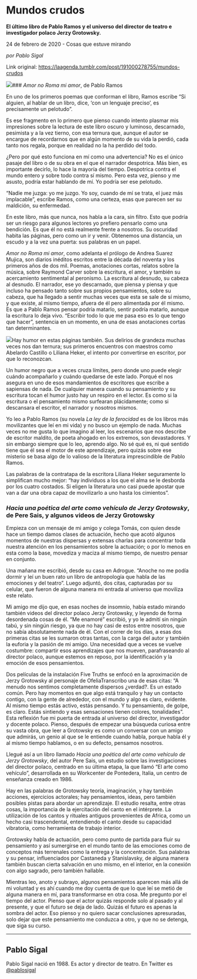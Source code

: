 # Mundos crudos

**El último libro de Pablo Ramos y el universo del director de teatro e investigador polaco Jerzy Grotowsky.**

24 de febrero de 2020 - Cosas que estuve mirando

_por Pablo Sigal_

Link original: https://laagenda.tumblr.com/post/191000278755/mundos-crudos

![](https://64.media.tumblr.com/648a244369412531fea22720961389a8/926cfbec7f5b60b6-d5/s500x750/4608ab431ed1e1b3b1b88f0b02dad182e365308b.jpg)### *Amor no Roma mi amor*, de Pablo Ramos

En uno de los primeros poemas que conforman el libro, Ramos escribe “Si alguien, al hablar de un libro, dice, ‘con un lenguaje preciso’, es precisamente un pelotudo”. 


Es ese fragmento en lo primero que pienso cuando intento plasmar mis impresiones sobre la lectura de este libro oscuro y luminoso, descarnado, pesimista y a la vez tierno, con esa ternura que, aunque el autor se encargue de recordarnos que en algún momento de su vida la perdió, cada tanto nos regala, porque en realidad no la ha perdido del todo. 


¿Pero por qué esto funciona en mí como una advertencia? No es el único pasaje del libro o de su obra en el que el narrador despotrica. Más bien, es importante decirlo, lo hace la mayoría del tiempo. Despotrica contra el mundo entero y sobre todo contra sí mismo. Pero esta vez, pienso y me asusto, podría estar hablando de mí. Yo podría ser ese pelotudo.


“Nadie me juzga: yo me juzgo. Yo soy, cuando de mí se trata, el juez más implacable”, escribe Ramos, como una certeza, esas que parecen ser su maldición, su enfermedad.

En este libro, más que nunca, nos habla a la cara, sin filtro. Esto que podría ser un riesgo para algunos lectores yo prefiero pensarlo como una bendición. Es que él no está realmente frente a nosotros. Su oscuridad habita las páginas, pero como un ir y venir. Obtenemos una distancia, un escudo y a la vez una puerta: sus palabras en un papel. 


*Amor no Roma mi amor*, como adelanta el prólogo de Andrea Suarez Mujica, son diarios inéditos escritos entre la década del noventa y los primeros años de dos mil. Poemas, anotaciones cortas, relatos sobre la música, sobre Raymond Carver sobre la escritura, el amor, y también su acercamiento sentimental al peronismo. La escritura al desnudo, su cabeza al desnudo. El narrador, ese yo descarnado, que piensa y piensa y que incluso ha pensado tanto sobre sus propios pensamientos, sobre su cabeza, que ha llegado a sentir muchas veces que esta se sale de sí mismo, y que existe, al mismo tiempo, afuera de él pero alimentada por él mismo. Es que a Pablo Ramos pensar podría matarlo, sentir podría matarlo, aunque la escritura lo deja vivo. “Escribir todo lo que me pasa eso es lo que tengo que hacer”, sentencia en un momento, en una de esas anotaciones cortas tan determinantes.


![](https://64.media.tumblr.com/4ef2da771cb2ed8e12046f45b7061ed2/926cfbec7f5b60b6-b9/s250x400/051e572897f0c192da77ddc6f8d51752a3995b46.jpg)Hay humor en estas páginas también. Sus delirios de grandeza muchas veces nos dan ternura; sus primeros encuentros con maestros como Abelardo Castillo o Liliana Heker, el intento por convertirse en escritor, por que lo reconozcan. 


Un humor negro que a veces cruza límites, pero donde uno puede elegir cuándo acompañarlo y cuándo quedarse de este lado. Porqué el nos asegura en uno de esos mandamientos de escritores que escribe a sapiensas de nada. De cualquier manera cuando su pensamiento y su escritura tocan el humor justo hay un respiro en el lector. Es como si la escritura o el pensamiento mismo surfearan plácidamente; como si descansara el escritor, el narrador y nosotros mismos. 


Yo leo a Pablo Ramos (su novela *La ley de la ferocidad* es de los libros más movilizantes que leí en mi vida) y no busco un ejemplo de nada. Muchas veces no me gusta lo que imagino al leer, los escenarios que nos describe de escritor maldito, de poeta ahogado en los extremos, son devastadores. Y sin embargo siempre que lo leo, aprendo algo. No sé qué es, ni qué sentido tiene que él sea el motor de este aprendizaje, pero quizás sobre ese misterio se basa algo de lo valioso de la literatura imprescindible de Pablo Ramos. 


Las palabras de la contratapa de la escritora Liliana Heker seguramente lo simplifican mucho mejor: “hay individuos a los que el alma se le desborda por los cuatro costados. Si eligen la literatura uno casi puede apostar que van a dar una obra capaz de movilizarlo a uno hasta los cimientos”.


### *Hacia una poética del arte como vehículo de Jerzy Grotowsky*, de Pere Sais, y algunos videos de Jerzy Grotowsky

Empieza con un mensaje de mi amigo y colega Tomás, con quien desde hace un tiempo damos clases de actuación, hecho que acotó algunos momentos de nuestras dispersas y extensas charlas para concentrar toda nuestra atención en los pensamientos sobre la actuación; o por lo menos en esta como la base, movediza y maciza al mismo tiempo, de nuestro pensar en conjunto.


Una mañana me escribió, desde su casa en Adrogue. “Anoche no me podía dormir y leí un buen rato un libro de antropología que habla de las emociones y del teatro”. Luego adjuntó, dos citas, capturadas por su celular, que fueron de alguna manera mi entrada al universo que moviliza este relato. 


Mi amigo me dijo que, en esas noches de insomnio, había estado mirando también videos del director polaco Jerzy Grotowsky, y leyendo de forma desordenada cosas de él. “Me enamoré” escribió, y yo le admití sin ningún tabú, y sin ningún riesgo, ya que no hay casi de estos entre nosotros, que no sabía absolutamente nada de él. Con el correr de los días, a esas dos primeras citas se les sumaron otras tantas, con la carga del autor y también la euforia y la pasión de mi amigo. Una necesidad que a veces se vuelve costumbre: compartir esos aprendizajes que nos mueven, parafraseando al director polaco, aunque estemos en reposo, por la identificación y la emoción de esos pensamientos.


Dos películas de la instalación Five Truths se enfocó en la aproximación de Jerzy Grotowsky al personaje de OfeliaTranscribo una de esas citas: “A menudo nos sentimos completamente dispersos ¿verdad?. Es un estado común. Pero hay momentos en que algo está tranquilo y hay un contacto contigo, con la gente de alrededor, con el mundo y algo es claro, evidente. Al mismo tiempo estás activo, estás pensando. Y tu pensamiento, de golpe, es claro. Estás sintiendo y esas sensaciones tienen colores, tonalidades”. Esta reflexión fue mi puerta de entrada al universo del director, investigador y docente polaco. Pienso, después de empezar una búsqueda curiosa entre su vasta obra, que leer a Grotowsky es como un conversar con un amigo que admirás, un genio al que se le entiende cuando habla, porque habla él y al mismo tiempo hablamos, o en su defecto, pensamos nosotros. 


Llegué así a un libro llamado *Hacia una poética del arte como vehículo de Jerzy Grotowsky*, del autor Pere Sais, un estudio sobre las investigaciones del director polaco, centrado en su última etapa, la que llamó “El arte como vehículo”, desarrollada en su Workcenter de Pontedera, Italia, un centro de enseñanza creado en 1986. 


Hay en las palabras de Grotowsky teoría, imaginación, y hay también acciones, ejercicios actorales; hay pensamientos, ideas, pero también posibles pistas para abordar un aprendizaje. El estudio resalta, entre otras cosas, la importancia de la ejercitación del canto en el intérprete. La utilización de los cantos y rituales antiguos provenientes de Africa, como un hecho casi trascendental, entendiendo el canto desde su capacidad vibratoria, como herramienta de trabajo interior. 


Grotowsky habla de actuación, pero como punto de partida para fluir su pensamiento y así sumergirse en el mundo tanto de las emociones como de conceptos más terrenales como la entrega y la concentración. Sus palabras y su pensar, influenciados por Castaneda y Stanislavsky, de alguna manera también buscan cierta salvación en uno mismo, en el interior, en la conexión con algo sagrado, pero también hallable. 


Mientras leo, anoto y subrayo, algunos pensamientos aparecen más allá de mi voluntad y es ahí cuando me doy cuenta de que lo que leí se metió de alguna manera en mí, para transformarse en otra cosa. Me pregunto por el tiempo del actor. Pienso que el actor quizás responde solo al pasado y al presente, y que el futuro se deja de lado. Quizás el futuro es apenas la sombra del actor. Eso pienso y no quiero sacar conclusiones apresuradas, solo dejar que este pensamiento me conduzca a otro, y que no se detenga, que siga su curso. 




---

Pablo Sigal
-----------

Pablo Sigal nació en 1988. Es actor y director de teatro. En Twitter es [@pablosigal](https://twitter.com/pablosigal) 


